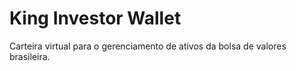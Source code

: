# King Investor Wallet

Carteira virtual para o gerenciamento de ativos da bolsa de valores brasileira.
